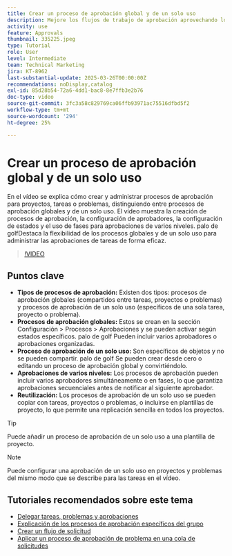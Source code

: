 ```yaml
---
title: Crear un proceso de aprobación global y de un solo uso
description: Mejore los flujos de trabajo de aprobación aprovechando los procesos de aprobación globales y de un solo uso para tareas, proyectos o problemas, implementando aprobaciones por fases de varios niveles y promoviendo la eficacia mediante la reutilización en plantillas de proyecto.
activity: use
feature: Approvals
thumbnail: 335225.jpeg
type: Tutorial
role: User
level: Intermediate
team: Technical Marketing
jira: KT-8962
last-substantial-update: 2025-03-26T00:00:00Z
recommendations: noDisplay,catalog
exl-id: 85d28b54-72a6-4dd1-bac8-8e7ffb3e2b76
doc-type: video
source-git-commit: 3fc3a58c829769ca06ffb93971ac75516dfbd5f2
workflow-type: tm+mt
source-wordcount: '294'
ht-degree: 25%

---
```


# Crear un proceso de aprobación global y de un solo uso

En el vídeo se explica cómo crear y administrar procesos de aprobación para proyectos, tareas o problemas, distinguiendo entre procesos de aprobación globales y de un solo uso.
El vídeo muestra la creación de procesos de aprobación, la configuración de aprobadores, la configuración de estados y el uso de fases para aprobaciones de varios niveles.
palo de golfDestaca la flexibilidad de los procesos globales y de un solo uso para administrar las aprobaciones de tareas de forma eficaz.

>[!VIDEO](https://video.tv.adobe.com/v/335225/?quality=12&learn=on&enablevpops)

## Puntos clave

* **Tipos de procesos de aprobación:** Existen dos tipos: procesos de aprobación globales (compartidos entre tareas, proyectos o problemas) y procesos de aprobación de un solo uso (específicos de una sola tarea, proyecto o problema).
* **Procesos de aprobación globales:** Estos se crean en la sección Configuración > Procesos > Aprobaciones y se pueden activar según estados específicos. palo de golf Pueden incluir varios aprobadores o aprobaciones organizadas.
* **Proceso de aprobación de un solo uso:** Son específicos de objetos y no se pueden compartir. palo de golf Se pueden crear desde cero o editando un proceso de aprobación global y convirtiéndolo.
* **Aprobaciones de varios niveles:** Los procesos de aprobación pueden incluir varios aprobadores simultáneamente o en fases, lo que garantiza aprobaciones secuenciales antes de notificar al siguiente aprobador.
* **Reutilización:** Los procesos de aprobación de un solo uso se pueden copiar con tareas, proyectos o problemas, o incluirse en plantillas de proyecto, lo que permite una replicación sencilla en todos los proyectos.


>[!TIP]
>
>Puede añadir un proceso de aprobación de un solo uso a una plantilla de proyecto.

>[!NOTE]
>
>Puede configurar una aprobación de un solo uso en proyectos y problemas del mismo modo que se describe para las tareas en el vídeo.



## Tutoriales recomendados sobre este tema

* [Delegar tareas, problemas y aprobaciones](/help/manage-work/approval-processes-and-milestone-paths/delegate-approvals.md)
* [Explicación de los procesos de aprobación específicos del grupo](/help/administration-and-setup/approval-processes-and-milestone-paths/group-specific-approval-processes.md)
* [Crear un flujo de solicitud](/help/manage-work/request-queues/create-a-request-flow.md)
* [Aplicar un proceso de aprobación de problema en una cola de solicitudes](/help/manage-work/approval-processes-and-milestone-paths/apply-an-issue-approval-process-in-a-request-queue.md)

